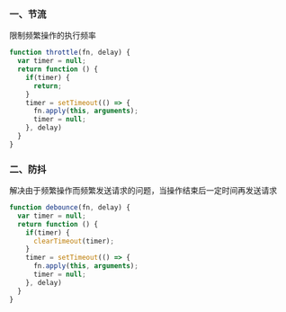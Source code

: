 ### 一、节流
限制频繁操作的执行频率
```js
function throttle(fn, delay) {
  var timer = null;
  return function () {
    if(timer) {
      return;
    }
    timer = setTimeout(() => {
      fn.apply(this, arguments);
      timer = null;
    }, delay)
  }
}
```
### 二、防抖
解决由于频繁操作而频繁发送请求的问题，当操作结束后一定时间再发送请求
```js
function debounce(fn, delay) {
  var timer = null;
  return function () {
    if(timer) {
      clearTimeout(timer);
    }
    timer = setTimeout(() => {
      fn.apply(this, arguments);
      timer = null;
    }, delay)
  }
}
```